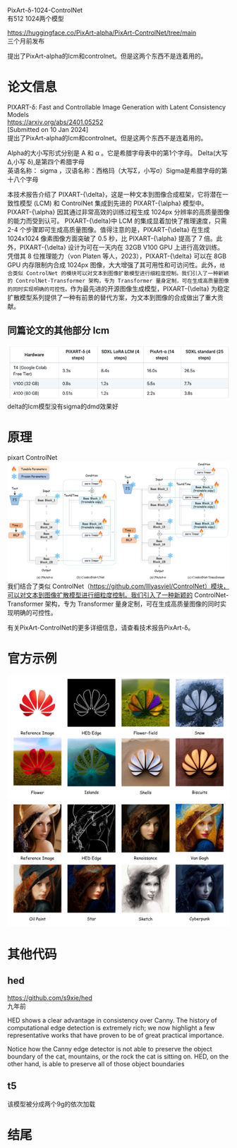 PixArt-δ-1024-ControlNet     
有512 1024两个模型     


https://huggingface.co/PixArt-alpha/PixArt-ControlNet/tree/main     
三个月前发布    

提出了PixArt-alpha的lcm和controlnet。但是这两个东西不是连着用的。     


# 论文信息
PIXART-δ: Fast and Controllable Image Generation with Latent Consistency Models    
https://arxiv.org/abs/2401.05252     
[Submitted on 10 Jan 2024]    
提出了PixArt-alpha的lcm和controlnet。但是这两个东西不是连着用的。  

Alpha的大小写形式分别是 Α 和 α 。它是希腊字母表中的第1个字母。
Delta(大写 Δ,小写 δ),是第四个希腊字母      
英语名称： sigma ，汉语名称：西格玛（大写Σ，小写σ）Sigma是希腊字母的第十八个字母     

本技术报告介绍了 PIXART-{\delta}，这是一种文本到图像合成框架，它将潜在一致性模型 (LCM) 和 ControlNet 集成到先进的 PIXART-{\alpha} 模型中。 PIXART-{\alpha} 因其通过非常高效的训练过程生成 1024px 分辨率的高质量图像的能力而受到认可。 PIXART-{\delta}中 LCM 的集成显着加快了推理速度，只需 2-4 个步骤即可生成高质量图像。值得注意的是，PIXART-{\delta} 在生成 1024x1024 像素图像方面突破了 0.5 秒，比 PIXART-{\alpha} 提高了 7 倍。此外，PIXART-{\delta} 设计为可在一天内在 32GB V100 GPU 上进行高效训练。凭借其 8 位推理能力（von Platen 等人，2023），PIXART-{\delta} 可以在 8GB GPU 内存限制内合成 1024px 图像，大大增强了其可用性和可访问性。此外，`结合类似 ControlNet 的模块可以对文本到图像扩散模型进行细粒度控制。我们引入了一种新颖的 ControlNet-Transformer 架构，专为 Transformer 量身定制，可在生成高质量图像的同时实现明确的可控性。`作为最先进的开源图像生成模型，PIXART-{\delta} 为稳定扩散模型系列提供了一种有前景的替代方案，为文本到图像的合成做出了重大贡献。



## 同篇论文的其他部分 lcm
![alt text](<assets/PixArt-ControlNet /截屏2024-04-25 09.57.31.png>)    
delta的lcm模型没有sigma的dmd效果好    

# 原理
pixart ControlNet        
![alt text](<assets/PixArt-ControlNet /image-2.png>)      
我们结合了类似 ControlNet（https://github.com/lllyasviel/ControlNet）模块，可以对文本到图像扩散模型进行细粒度控制。我们引入了一种新颖的 ControlNet-Transformer 架构，专为 Transformer 量身定制，可在生成高质量图像的同时实现明确的可控性。

有关PixArt-ControlNet的更多详细信息，请查看技术报告PixArt-δ。






















# 官方示例
![alt text](<assets/PixArt-ControlNet /image.png>)      
![alt text](<assets/PixArt-ControlNet /image-1.png>)      





# 其他代码
## hed
https://github.com/s9xie/hed   
九年前   

HED shows a clear advantage in consistency over Canny. The history of computational edge detection is extremely rich; we now highlight a few representative works that have proven to be of great practical importance.

Notice how the Canny edge detector is not able to preserve the object boundary of the cat, mountains, or the rock the cat is sitting on. HED, on the other hand, is able to preserve all of those object boundaries



## t5
该模型被分成两个9g的依次加载    







# 结尾